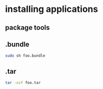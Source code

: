 # installing applications

## package tools

## .bundle

```bash
sudo sh foo.bundle
```

## .tar

```bash
tar -xvf foo.tar
```